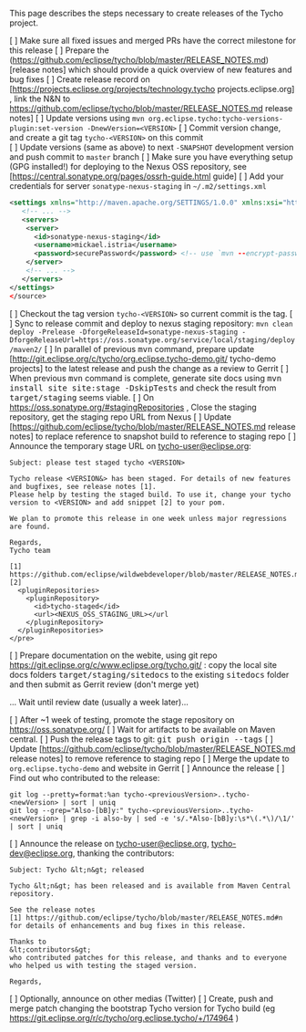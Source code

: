 This page describes the steps necessary to create releases of the Tycho project. 

[ ] Make sure all fixed issues and merged PRs have the correct milestone for this release
[ ] Prepare the (https://github.com/eclipse/tycho/blob/master/RELEASE_NOTES.md)[release notes] which should provide a quick overview of new features and bug fixes 
[ ] Create release record on [https://projects.eclipse.org/projects/technology.tycho projects.eclipse.org] , link the N&N to https://github.com/eclipse/tycho/blob/master/RELEASE_NOTES.md release notes]
[ ] Update versions using `mvn org.eclipse.tycho:tycho-versions-plugin:set-version -DnewVersion=<VERSION>` 
[ ] Commit version change, and create a git tag `tycho-<VERSION>` on this commit  
[ ] Update versions (same as above) to next `-SNAPSHOT` development version and push commit to `master` branch 
[ ] Make sure you have everything setup (GPG installed!) for deploying to the Nexus OSS repository, see [https://central.sonatype.org/pages/ossrh-guide.html guide] 
[ ] Add your credentials for server `sonatype-nexus-staging` in `~/.m2/settings.xml`
```xml
<settings xmlns="http://maven.apache.org/SETTINGS/1.0.0" xmlns:xsi="http://www.w3.org/2001/XMLSchema-instance" xsi:schemaLocation="http://maven.apache.org/SETTINGS/1.0.0 http://maven.apache.org/xsd/settings-1.0.0.xsd">
   <!-- ... -->
   <servers>
    <server>
      <id>sonatype-nexus-staging</id>
      <username>mickael.istria</username>
      <password>securePassword</password> <!-- use `mvn --encrypt-password` to not store plain text -->
    </server>
    <!-- ... -->
   </servers>
</settings>
</source>
```
[ ] Checkout the tag version `tycho-<VERSION>` so current commit is the tag.
[ ] Sync to release commit and deploy to nexus staging repository: `mvn clean deploy -Prelease -DforgeReleaseId=sonatype-nexus-staging -DforgeReleaseUrl=https://oss.sonatype.org/service/local/staging/deploy/maven2/`
[ ] In parallel of previous <tt>mvn</tt> command, prepare update [http://git.eclipse.org/c/tycho/org.eclipse.tycho-demo.git/ tycho-demo projects] to the latest release and push the change as a review to Gerrit
[ ] When previous <tt>mvn</tt> command is complete, generate site docs using <tt>mvn install site site:stage -DskipTests</tt> and check the result from <tt>target/staging</tt> seems viable.
[ ] On https://oss.sonatype.org/#stagingRepositories , Close the staging repository, get the staging repo URL from Nexus
[ ] Update [https://github.com/eclipse/tycho/blob/master/RELEASE_NOTES.md release notes] to replace reference to snapshot build to reference to staging repo
[ ] Announce the temporary stage URL on tycho-user@eclipse.org:
```
Subject: please test staged tycho <VERSION>

Tycho release <VERSION&> has been staged. For details of new features and bugfixes, see release notes [1].
Please help by testing the staged build. To use it, change your tycho version to <VERSION> and add snippet [2] to your pom.

We plan to promote this release in one week unless major regressions are found.

Regards,
Tycho team

[1] https://github.com/eclipse/wildwebdeveloper/blob/master/RELEASE_NOTES.md
[2]
  <pluginRepositories>
    <pluginRepository>
      <id>tycho-staged</id>
      <url><NEXUS_OSS_STAGING_URL></url
    </pluginRepository>
  </pluginRepositories>
</pre>
```
[ ] Prepare documentation on  the webite, using git repo https://git.eclipse.org/c/www.eclipse.org/tycho.git/ : copy the local site docs folders <tt>target/staging/sitedocs</tt> to the existing <tt>sitedocs</tt> folder and then submit as Gerrit review (don't merge yet)

... Wait until review date (usually a week later)...

[ ] After ~1 week of testing, promote the stage repository on https://oss.sonatype.org/
[ ] Wait for artifacts to be available on Maven central.
[ ] Push the release tags to git: <tt>git push origin --tags</tt>
[ ] Update [https://github.com/eclipse/tycho/blob/master/RELEASE_NOTES.md release notes] to remove reference to staging repo
[ ] Merge the update to `org.eclipse.tycho-demo` and website in Gerrit
[ ] Announce the release
  [ ] Find out who contributed to the release: 
```
git log --pretty=format:%an tycho-<previousVersion>..tycho-<newVersion> | sort | uniq
git log --grep="Also-[bB]y:" tycho-<previousVersion>..tycho-<newVersion> | grep -i also-by | sed -e 's/.*Also-[bB]y:\s*\(.*\)/\1/' | sort | uniq
```
  [ ] Announce the release on tycho-user@eclipse.org, tycho-dev@eclipse.org, thanking the contributors:
```
Subject: Tycho &lt;n&gt; released

Tycho &lt;n&gt; has been released and is available from Maven Central repository.

See the release notes 
[1] https://github.com/eclipse/tycho/blob/master/RELEASE_NOTES.md#n for details of enhancements and bug fixes in this release.

Thanks to 
&lt;contributors&gt;
who contributed patches for this release, and thanks and to everyone who helped us with testing the staged version.

Regards,

```
   [ ] Optionally, announce on other medias (Twitter)
[ ] Create, push and merge patch changing the bootstrap Tycho version for Tycho build (eg https://git.eclipse.org/r/c/tycho/org.eclipse.tycho/+/174964 )


